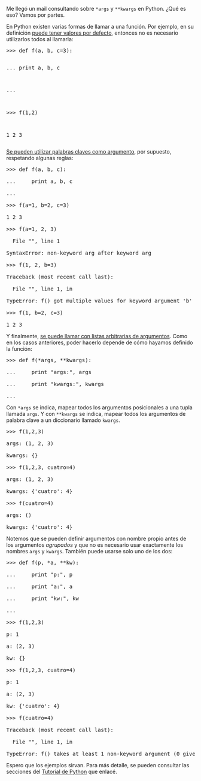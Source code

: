 <html><body><p>Me llegó un mail consultando sobre <code>*args</code> y <code>**kwargs</code> en Python. ¿Qué es eso? Vamos por partes.



En Python existen varias formas de llamar a una función. Por ejemplo, en su definición <a href="http://docs.python.org.ar/tutorial/controlflow.html#argumentos-con-valores-por-omision" target="_blank">puede tener valores por defecto</a>, entonces no es necesario utilizarlos todos al llamarla:

</p><pre>&gt;&gt;&gt; def f(a, b, c=3):

...     print a, b, c

...

&gt;&gt;&gt; f(1,2)

1 2 3</pre>

<a href="http://docs.python.org.ar/tutorial/controlflow.html#palabras-claves-como-argumentos" target="_blank">Se pueden utilizar palabras claves como argumento</a>, por supuesto, respetando algunas reglas:

<pre>&gt;&gt;&gt; def f(a, b, c):

...     print a, b, c

...

&gt;&gt;&gt; f(a=1, b=2, c=3)

1 2 3

&gt;&gt;&gt; f(a=1, 2, 3)

  File "", line 1

SyntaxError: non-keyword arg after keyword arg

&gt;&gt;&gt; f(1, 2, b=3)

Traceback (most recent call last):

  File "", line 1, in

TypeError: f() got multiple values for keyword argument 'b'

&gt;&gt;&gt; f(1, b=2, c=3)

1 2 3</pre>

Y finalmente, <a href="http://docs.python.org.ar/tutorial/controlflow.html#listas-de-argumentos-arbitrarios" target="_blank">se puede llamar con listas arbitrarias de argumentos</a>. Como en los casos anteriores, poder hacerlo depende de cómo hayamos definido la función:

<pre>&gt;&gt;&gt; def f(*args, **kwargs):

...     print "args:", args

...     print "kwargs:", kwargs

...</pre>

Con <code>*args</code> se indica, mapear todos los argumentos posicionales a una tupla llamada <code>args</code>. Y con <code>**kwargs</code> se indica, mapear todos los argumentos de palabra clave a un diccionario llamado <code>kwargs</code>.

<pre>&gt;&gt;&gt; f(1,2,3)

args: (1, 2, 3)

kwargs: {}

&gt;&gt;&gt; f(1,2,3, cuatro=4)

args: (1, 2, 3)

kwargs: {'cuatro': 4}

&gt;&gt;&gt; f(cuatro=4)

args: ()

kwargs: {'cuatro': 4}</pre>

Notemos que se pueden definir argumentos con nombre propio antes de los argumentos <em>agrupados</em> y que no es necesario usar exactamente los nombres <code>args</code> y <code>kwargs</code>. También puede usarse solo uno de los dos:

<pre>&gt;&gt;&gt; def f(p, *a, **kw):

...     print "p:", p

...     print "a:", a

...     print "kw:", kw

...

&gt;&gt;&gt; f(1,2,3)

p: 1

a: (2, 3)

kw: {}

&gt;&gt;&gt; f(1,2,3, cuatro=4)

p: 1

a: (2, 3)

kw: {'cuatro': 4}

&gt;&gt;&gt; f(cuatro=4)

Traceback (most recent call last):

  File "", line 1, in

TypeError: f() takes at least 1 non-keyword argument (0 given)</pre>

Espero que los ejemplos sirvan. Para más detalle, se pueden consultar las secciones del <a href="http://tutorial.python.org.ar/" target="_blank">Tutorial de Python</a> que enlacé.</body></html>